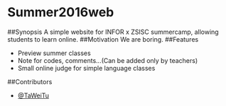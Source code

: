 # Summer2016web
##Synopsis
A simple website for INFOR x ZSISC summercamp, allowing students to learn online.
##Motivation
We are boring.
##Features
* Preview summer classes
* Note for codes, comments...(Can be added only by teachers)
* Small online judge for simple language classes

##Contributors
* [@TaWeiTu](http://github.com/taweitu)
